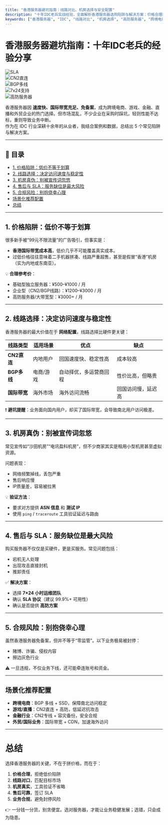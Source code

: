 ```yaml
---
title: "香港服务器避坑指南｜线路对比、机房选择与安全配置"
description: "十年IDC老兵实战经验，全面解析香港服务器选购陷阱与解决方案：价格合理区间、CN2/BGP线路对比、真实机房甄别、安全配置与合规运营，助您避免踩坑。"
keywords: ["香港服务器", "IDC", "线路对比", "机房选择", "高防服务器", "跨境电商"]
---
```


# 香港服务器避坑指南：十年IDC老兵的经验分享  

![SLA](https://img.shields.io/badge/SLA-99.9%25-green)  
![CN2直连](https://img.shields.io/badge/线路-CN2直连-blue)  
![BGP多线](https://img.shields.io/badge/线路-BGP多线-orange)  
![7x24支持](https://img.shields.io/badge/支持-7×24小时运维-brightgreen)  
![高防服务器](https://img.shields.io/badge/安全-高防可选-red)  

香港服务器因 **速度快、国际带宽充足、免备案**，成为跨境电商、游戏、金融、直播和外贸企业的热门选择。但市场混乱，不少企业在采购时踩坑，轻则性能不达标，重则导致业务中断。  
作为在 IDC 行业深耕十余年的从业者，我结合案例和数据，总结出 5 个常见陷阱与解决方案。  

---

## 📑 目录  
- [1. 价格陷阱：低价不等于划算](#1-价格陷阱低价不等于划算)  
- [2. 线路选择：决定访问速度与稳定性](#2-线路选择决定访问速度与稳定性)  
- [3. 机房真伪：别被宣传词忽悠](#3-机房真伪别被宣传词忽悠)  
- [4. 售后与 SLA：服务缺位是最大风险](#4-售后与-sla服务缺位是最大风险)  
- [5. 合规风险：别抱侥幸心理](#5-合规风险别抱侥幸心理)  
- [场景化推荐配置](#场景化推荐配置)  
- [总结](#总结)  

---

## 1. 价格陷阱：低价不等于划算  

很多新手被“99元不限流量”的广告吸引，但事实是：  
- **香港国际带宽成本高**，低价几乎不可能覆盖真实成本。  
- 过低价格往往意味着二手机器拼凑、线路严重超售，甚至是假冒“香港”机房（实为内地或东南亚）。  

💡 **合理参考价**：  
- 基础型独立服务器：¥500–¥1000 / 月  
- 企业型（CN2/BGP线路）：¥1200–¥3000 / 月  
- 高防服务器/大带宽型：¥3000+ / 月  

---

## 2. 线路选择：决定访问速度与稳定性  

香港服务器的最大价值在于 **网络配置**，线路选择比硬件更关键：  

| 线路类型     | 适用场景 | 优点 | 缺点 |
|--------------|----------|------|------|
| **CN2直连**  | 内地用户 | 回国速度快、稳定性高 | 成本较高 |
| **BGP多线**  | 电商/游戏 | 自动择优，多运营商回程 | 性价比高，但略贵 |
| **国际带宽** | 海外市场 | 海外访问流畅 | 回国访问慢，延迟高 |

❗ **避坑提醒**：业务面向国内用户，却买了国际带宽，会导致南北用户访问极差。  

---

## 3. 机房真伪：别被宣传词忽悠  

常见宣传如“沙田机房”“电讯盈科机房”，但不少商家其实是租用小型机房甚至虚拟资源。  

问题表现：  
- 网络频繁掉线，丢包严重  
- 售后响应慢  
- IP质量差，容易被拉黑  

💡 **验证方法**：  
- 要求对方提供 **ASN 信息** 和 **测试 IP**  
- 使用 `ping` / `traceroute` 工具验证延迟与路由  

---

## 4. 售后与 SLA：服务缺位是最大风险  

购买服务器不仅仅是买硬件，更是买服务。常见问题包括：  
- 宕机无人处理  
- 出现攻击直接封机  
- 推卸责任  

✅ **解决方案**：  
- 选择 **7×24 小时运维团队**  
- 确认 **SLA 协议**（建议 99.9%+ 可用性）  
- 确认是否提供 **高防方案**  

---

## 5. 合规风险：别抱侥幸心理  

虽然香港服务器免备案，但并不等于“零监管”。以下业务极易被封停：  
- 赌博、诈骗、侵权内容  
- 擦边灰色行业  

⚠️ 一旦违规，不仅业务下线，还可能牵连账号和资金。  

---

## 场景化推荐配置  

- **跨境电商**：BGP 多线 + SSD，保障南北访问稳定  
- **游戏/直播**：CN2直连 + 高防，低延迟抗攻击  
- **金融行业**：CN2专线 + 容灾备份，安全合规  
- **外贸/国际业务**：国际带宽 + CDN，加速海外访问  

---

# 总结  

选择香港服务器的关键，不在于拼价格，而在于：  
1. **价格合理**，拒绝低价陷阱  
2. **线路对口**，匹配目标市场  
3. **机房真实**，工具验证不省略  
4. **售后可靠**，签订 SLA  
5. **业务合规**，避免封停风险  

👉 一分钱一分货，别贪便宜。选对服务器，才能让业务稳健发展；选错，只会成为隐患。  
